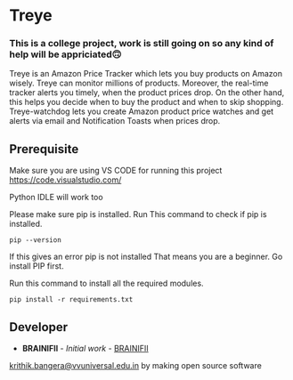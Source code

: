 # Treye
### This is a college project, work is still going on so any kind of help will be appriciated🙃

Treye is an Amazon Price Tracker which lets you buy products on
Amazon wisely. Treye can monitor millions of products.
Moreover, the real-time tracker alerts you timely, when the product
prices drop. On the other hand, this helps you decide when to buy the
product and when to skip shopping.
Treye-watchdog lets you create Amazon product price watches and get
alerts via email and Notification Toasts when prices drop.

## Prerequisite
Make sure you are using VS CODE for running this project
https://code.visualstudio.com/

Python IDLE will work too

Please make sure pip is installed.
Run This command to check if pip is installed.
```
pip --version
```
If this gives an error pip is not installed
That means you are a beginner.
Go install PIP first.


Run this command to install all the required modules.
```
pip install -r requirements.txt
```

## Developer

* **BRAINIFII** - *Initial work* - [BRAINIFII](https://github.com/BRAINIFII)
<!-- * **Kritik Bangera** - *Initial work* - [BRAINIFII](https://github.com/kritikbangera) -->


krithik.bangera@vvuniversal.edu.in
by making open source software